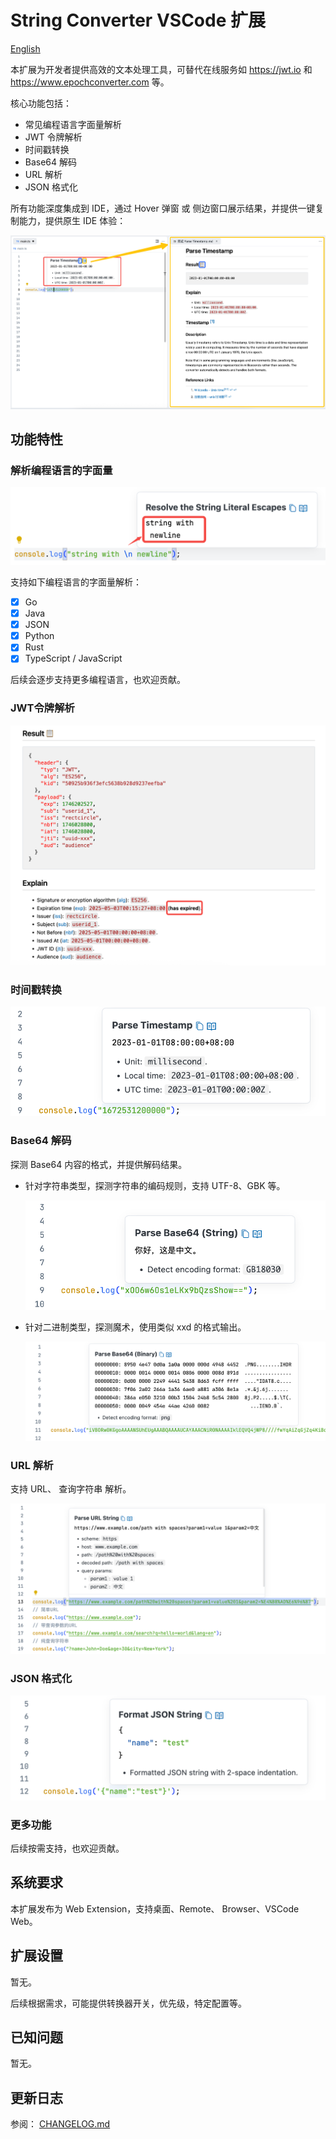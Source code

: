 # String Converter VSCode 扩展

[English](README.md)

本扩展为开发者提供高效的文本处理工具，可替代在线服务如 https://jwt.io 和 https://www.epochconverter.com 等。

核心功能包括：

- 常见编程语言字面量解析
- JWT 令牌解析
- 时间戳转换
- Base64 解码
- URL 解析
- JSON 格式化

所有功能深度集成到 IDE，通过 Hover 弹窗 或 侧边窗口展示结果，并提供一键复制能力，提供原生 IDE 体验：

![demo](images/str-conv-demo.png)

## 功能特性

### 解析编程语言的字面量

![parse-lang-literal](images/str-conv-lang-literal.png)

支持如下编程语言的字面量解析：

- [x] Go
- [x] Java
- [x] JSON
- [x] Python
- [x] Rust
- [x] TypeScript / JavaScript

后续会逐步支持更多编程语言，也欢迎贡献。

### JWT令牌解析

![parse-jwt](images/str-conv-parse-jwt.png)

### 时间戳转换

![parse-timestamp](images/str-conv-parse-timestamp.png)

### Base64 解码

探测 Base64 内容的格式，并提供解码结果。

- 针对字符串类型，探测字符串的编码规则，支持 UTF-8、GBK 等。

    ![base64-string](/images/str-conv-parse-base64-string.png)

- 针对二进制类型，探测魔术，使用类似 xxd 的格式输出。

   ![base64-binary](/images/str-conv-parse-base64-binary.png)

### URL 解析

支持 URL、 查询字符串 解析。

![parse-url](images/str-conv-parse-url.png)

### JSON 格式化

![json-format](images/str-conv-json-format.png)

### 更多功能

后续按需支持，也欢迎贡献。

## 系统要求

本扩展发布为 Web Extension，支持桌面、Remote、 Browser、VSCode Web。

## 扩展设置

暂无。

后续根据需求，可能提供转换器开关，优先级，特定配置等。

## 已知问题

暂无。

## 更新日志

参阅： [CHANGELOG.md](CHANGELOG.md)
